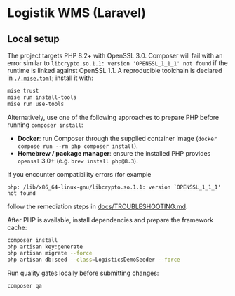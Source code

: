 # Logistik WMS (Laravel)

## Local setup

The project targets PHP 8.2+ with OpenSSL 3.0. Composer will fail with an
error similar to `libcrypto.so.1.1: version 'OPENSSL_1_1_1' not found` if the
runtime is linked against OpenSSL 1.1. A reproducible toolchain is declared in
[`./.mise.toml`](.mise.toml); install it with:

```bash
mise trust
mise run install-tools
mise run use-tools
```

Alternatively, use one of the following approaches to prepare PHP before
running `composer install`:

- **Docker**: run Composer through the supplied container image
  (`docker compose run --rm php composer install`).
- **Homebrew / package manager**: ensure the installed PHP provides `openssl`
  3.0+ (e.g. `brew install php@8.3`).

If you encounter compatibility errors (for example
```
php: /lib/x86_64-linux-gnu/libcrypto.so.1.1: version `OPENSSL_1_1_1' not found
```
follow the remediation steps in [docs/TROUBLESHOOTING.md](docs/TROUBLESHOOTING.md).

After PHP is available, install dependencies and prepare the framework cache:

```bash
composer install
php artisan key:generate
php artisan migrate --force
php artisan db:seed --class=LogisticsDemoSeeder --force
```

Run quality gates locally before submitting changes:

```bash
composer qa
```
